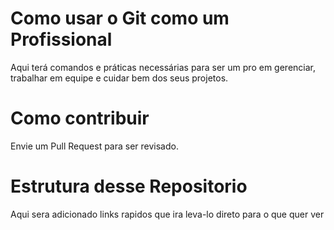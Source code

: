# Como usar o Git como um Profissional

Aqui terá comandos e práticas necessárias para ser um pro em gerenciar, trabalhar em equipe e cuidar bem dos seus projetos.

# Como contribuir

Envie um Pull Request para ser revisado.

# Estrutura desse Repositorio

Aqui sera adicionado links rapidos que ira leva-lo direto para o que quer ver
